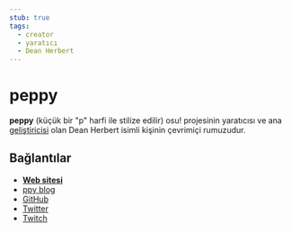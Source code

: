 ```yaml
---
stub: true
tags:
  - creator
  - yaratıcı
  - Dean Herbert
---
```


# peppy

**peppy** (küçük bir "p" harfi ile stilize edilir) osu! projesinin yaratıcısı ve ana [geliştiricisi](/wiki/People/The_Team/Developers) olan Dean Herbert isimli kişinin çevrimiçi rumuzudur.

## Bağlantılar

- **[Web sitesi](https://ppy.sh/)**
- [ppy blog](https://blog.ppy.sh/)
- [GitHub](https://github.com/peppy)
- [Twitter](https://twitter.com/ppy)
- [Twitch](https://www.twitch.tv/ppy)
